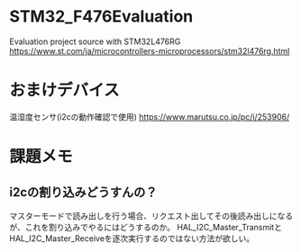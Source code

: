# STM32_F476Evaluation
Evaluation project source with STM32L476RG
https://www.st.com/ja/microcontrollers-microprocessors/stm32l476rg.html

# おまけデバイス
温湿度センサ(i2cの動作確認で使用)
https://www.marutsu.co.jp/pc/i/253906/


# 課題メモ

## i2cの割り込みどうすんの？

マスターモードで読み出しを行う場合、リクエスト出してその後読み出しになるが、これを割り込みでやるにはどうするのか。
HAL_I2C_Master_TransmitとHAL_I2C_Master_Receiveを逐次実行するのではない方法が欲しい。

